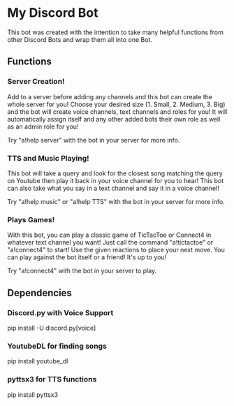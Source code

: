# My Discord Bot
This bot was created with the intention to take many helpful functions from other Discord Bots and wrap them all into one Bot.

## Functions
### Server Creation!
Add to a server before adding any channels and this bot can create
the whole server for you! Choose your desired size (1. Small, 2. Medium, 3. Big) and
the bot will create voice channels, text channels and roles for you! It will automatically assign
itself and any other added bots their own role as well as an admin role for you!

Try "a!help server" with the bot in your server for more info.

### TTS and Music Playing!
This bot will take a query and look for the closest song matching the query on Youtube then play
it back in your voice channel for you to hear!
This bot can also take what you say in a text channel and say it in a voice channel!

Try "a!help music" or "a!help TTS" with the bot in your server for more info.

### Plays Games!
With this bot, you can play a classic game of TicTacToe or Connect4 in whatever 
text channel you want! Just call the command "a!tictactoe" or "a!connect4" to start!
Use the given reactions to place your next move. You can play against the bot itself or a
friend! It's up to you!

Try "a!connect4" with the bot in your server to play.


## Dependencies
### Discord.py with Voice Support
pip install -U discord.py[voice]

### YoutubeDL for finding songs
pip install youtube_dl

### pyttsx3 for TTS functions
pip install pyttsx3
